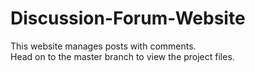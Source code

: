 # Discussion-Forum-Website
This website manages posts with comments.  
Head on to the master branch to view the project files.
